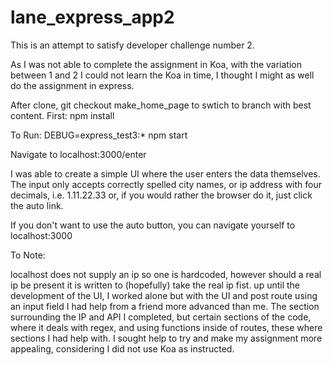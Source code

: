 # lane_express_app2

This is an attempt to satisfy developer challenge number 2.

As I was not able to complete the assignment in Koa, with the variation between 1 and 2 I could not learn the Koa in time, I thought I might as well do the assignment in express.

After clone, git checkout make_home_page to swtich to branch with best content. First: npm install

To Run: DEBUG=express_test3:* npm start

Navigate to localhost:3000/enter

I was able to create a simple UI where the user enters the data themselves. The input only accepts correctly spelled city names, or ip address with four decimals, i.e. 1.11.22.33 or, if you would rather the browser do it, just click the auto link.

If you don't want to use the auto button, you can navigate yourself to localhost:3000

To Note:

localhost does not supply an ip so one is hardcoded, however should a real ip be present it is written to (hopefully) take the real ip fist.
up until the development of the UI, I worked alone but with the UI and post route using an input field I had help from a friend more advanced than me.
The section surrounding the IP and API I completed, but certain sections of the code, where it deals with regex, and using functions inside of routes, these where sections I had help with.
I sought help to try and make my assignment more appealing, considering I did not use Koa as instructed.
